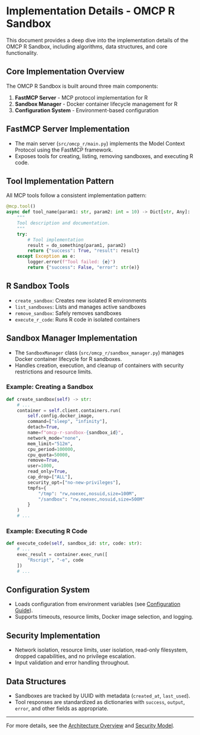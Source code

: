 # Implementation Details - OMCP R Sandbox

This document provides a deep dive into the implementation details of the OMCP R Sandbox, including algorithms, data structures, and core functionality.

## Core Implementation Overview

The OMCP R Sandbox is built around three main components:
1. **FastMCP Server** - MCP protocol implementation for R
2. **Sandbox Manager** - Docker container lifecycle management for R
3. **Configuration System** - Environment-based configuration

## FastMCP Server Implementation

- The main server (`src/omcp_r/main.py`) implements the Model Context Protocol using the FastMCP framework.
- Exposes tools for creating, listing, removing sandboxes, and executing R code.

## Tool Implementation Pattern

All MCP tools follow a consistent implementation pattern:

```python
@mcp.tool()
async def tool_name(param1: str, param2: int = 10) -> Dict[str, Any]:
    """
    Tool description and documentation.
    """
    try:
        # Tool implementation
        result = do_something(param1, param2)
        return {"success": True, "result": result}
    except Exception as e:
        logger.error(f"Tool failed: {e}")
        return {"success": False, "error": str(e)}
```

## R Sandbox Tools

- `create_sandbox`: Creates new isolated R environments
- `list_sandboxes`: Lists and manages active sandboxes
- `remove_sandbox`: Safely removes sandboxes
- `execute_r_code`: Runs R code in isolated containers

## Sandbox Manager Implementation

- The `SandboxManager` class (`src/omcp_r/sandbox_manager.py`) manages Docker container lifecycle for R sandboxes.
- Handles creation, execution, and cleanup of containers with security restrictions and resource limits.

### Example: Creating a Sandbox

```python
def create_sandbox(self) -> str:
    # ...
    container = self.client.containers.run(
        self.config.docker_image,
        command=["sleep", "infinity"],
        detach=True,
        name=f"omcp-r-sandbox-{sandbox_id}",
        network_mode="none",
        mem_limit="512m",
        cpu_period=100000,
        cpu_quota=50000,
        remove=True,
        user=1000,
        read_only=True,
        cap_drop=["ALL"],
        security_opt=["no-new-privileges"],
        tmpfs={
            "/tmp": "rw,noexec,nosuid,size=100M",
            "/sandbox": "rw,noexec,nosuid,size=500M"
        }
    )
    # ...
```

### Example: Executing R Code

```python
def execute_code(self, sandbox_id: str, code: str):
    # ...
    exec_result = container.exec_run([
        "Rscript", "-e", code
    ])
    # ...
```

## Configuration System

- Loads configuration from environment variables (see [Configuration Guide](configuration.md)).
- Supports timeouts, resource limits, Docker image selection, and logging.

## Security Implementation

- Network isolation, resource limits, user isolation, read-only filesystem, dropped capabilities, and no privilege escalation.
- Input validation and error handling throughout.

## Data Structures

- Sandboxes are tracked by UUID with metadata (`created_at`, `last_used`).
- Tool responses are standardized as dictionaries with `success`, `output`, `error`, and other fields as appropriate.

---

For more details, see the [Architecture Overview](architecture.md) and [Security Model](security.md). 
